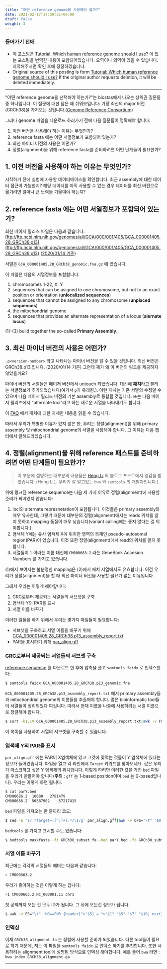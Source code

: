 ```yaml
---
title: "어떤 reference genome을 사용해야 할까?"
date: 2021-02-17T17:59:31+09:00
draft: false
weight: 3
---
```


### 들어가기 전에

- 이 포스팅은 [Tutorial: Which human reference genome should I use?](https://www.biostars.org/p/342482/) 에 있는 포스팅을 번역한 내용이 포함되어있습니다. 오역이나 의역이 있을 수 있습니다. 지적해주시면 확인 후에 정정하겠습니다.
- Original source of this posting is form [Tutorial: Which human reference genome should I use?](https://www.biostars.org/p/342482/) If the original author requests deletion, it will be deleted immediately.

---

"어떤 reference genome을 선택해야 하는가?"는 biostas에서 나오는 상위권 질문들중 하나입니다. 이 질문에 대한 답은 꽤 쉬워보입니다: 가장 최신의 major 버전(GRCh38)을 가져오는 것입니다.([Genome Reference Consortium](https://www.ncbi.nlm.nih.gov/grc/human))

그러나 genome 파일을 다운로드 하러가기 전에 다음 질문들이 명확해야 합니다:

1. 이전 버전을 사용해야 하는 이유는 무엇인가?
2. reference fasta 에는 어떤 서열정보가 포함되어 있는가?
3. 최신 마이너 버전의 사용은 어떤가?
4. 정렬(alignment)을 위해 reference fasta를 준비하려면 어떤 단계들이 필요한가?

## 1. 이전 버전을 사용해야 하는 이유는 무엇인가?

시작하기 전에 실험에 사용할 데이터베이스를 확인합니다. 최근 assembly에 대한 데이터 접근이 가능한지? 해당 데이터를 아직 사용할 수 없는 경우 데이터를 최신 버전으로 옮기려면 얼마나 큰 노력을 기울여야 하는지?

## 2. reference fasta 에는 어떤 서열정보가 포함되어 있는가?

최신 메이저 릴리즈 파일은 다음과 같습니다:
[ftp://ftp.ncbi.nlm.nih.gov/genomes/all/GCA/000/001/405/GCA_000001405.28_GRCh38.p13](ftp://ftp.ncbi.nlm.nih.gov/genomes/all/GCA/000/001/405/GCA_000001405.28_GRCh38.p13) (<u>2020/01/14 기준</u>)

서열은 `GCA_000001405.28_GRCh38_genomic.fna.gz` 에 있습니다.

이 파일은 다음의 서열정보를 포함합니다.

1. chromosomes 1-22, X, Y
2. sequences that can be asigned to one chromosome, but not to an exact position or orientation (**unlocalized sequences**)
3. sequences that cannot be assigned to any chromosome (**unplaced sequences**)
4. the mitochondrial genome
5. sequences that provides an alternate representation of a locus (**alernate locus**)

(1)-(3) build together the so-called **Primary Assembly**.

## 3. 최신 마이너 버전의 사용은 어떤가?

`.p<version-number>` 라고 나타나는 마이너 버전을 알 수 있을 것입니다. 최신 버전은 GRCh38.p13.입니다. (2020/01/14 기준)  그런데 제가 왜 이 버전의 링크를 제공하지 않았을까요?

마이너 버전의 서열들은 메이저 버전에서 untouch 되었습니다. 대신에 **패치**라고 불리는 서열정보가 추가되었습니다(여기서 `p`가 유래됨.). 이런 패치는 기존 서열의 수정일 수 있으며 다음 메이저 릴리즈 버전의 기본 assembly로 통합될 것입니다. 또는 다음 메이저 릴리즈에서 "alternate loci"라고 하는 새로운 서열을 나타내기도 합니다.

이 [FAQ](https://www.ncbi.nlm.nih.gov/grc/help/patches) 에서 패치에 대한 자세한 내용을 읽을 수 있습니다.

따라서 우리가 특별한 이유가 있지 않은 한, 우리는 정렬(alignment)를 위해 primary assembly 및 mitochondrial genome의 서열을 사용해야 합니다. 그 이유는 다음 챕터에서 말해드리겠습니다.

## 4. 정렬(alignment)을 위해 reference 패스트를 준비하려면 어떤 단계들이 필요한가?

>  이 부분에 설명하는 대부분의 내용들은 [Heng Li](http://lh3.github.io/2017/11/13/which-human-reference-genome-to-use) 의 블로그 포스트에서 영감을 받았습니다. (Heng Li는 우리가 잘 알고있는 `bwa` 와 `samtools` 의 개발자입니다.)

위에 링크된 reference sequence는 다음 세 가지 이유로 정렬(alignment)에 사용할 준비가 되어있지 않습니다:

1. loci의 alternate represnetation이 포함됩니다. 이것들은 primary assembly와 매우 유사한데, 그렇기 때문에 대부분의 정렬(alignment)에서는 reads 위치를 알지 못하고 mapping 품질이 매우 낮습니다(variant calling에는 좋지 않다는 걸 의미합니다.).
2. 염색체 Y에는 유사 염색체 X에 위치한 영역의 복제인 pseudo-autosomal region(PAR)이 있습니다. 이것 또한 정렬(alignment)에서 read의 위치를 알지 못합니다.
3. 서열들이 `1` 이라는 이름 대신에 `CM000663.2` 라는 GeneBank Accesion Numbers 를 가지고 있습니다.

(1)에서 보여지는 불분명한 mapping은 (2)에서 패치 서열에서도 유효합니다. 이건 우리가 정렬(alignment)을 할 때 최신 마이너 버전을 사용할 필요가 없는 이유입니다.

그래서 우리는 이렇게 해야합니다:

1. GRC로부터 제공되는 서열들의 서브셋을 구축
2. 염색체 Y의 PAR을 표시
3. 서열 이름 바꾸기

이러한 일들을 하기 위해서 우리는 몇가지 파일들이 필요합니다:

- 서브셋을 구축하고 서열 이름을 바꾸기 위해
  [GCA_000001405.28_GRCh38.p13_assembly_report.txt](ftp://ftp.ncbi.nlm.nih.gov/genomes/all/GCA/000/001/405/GCA_000001405.28_GRCh38.p13/GCA_000001405.28_GRCh38.p13_assembly_report.txt) 
- PAR을 표시하기 위해
  [par_align.gff](ftp://ftp.ncbi.nlm.nih.gov/genomes/all/GCA/000/001/405/GCA_000001405.28_GRCh38.p13/GCA_000001405.28_GRCh38.p13_assembly_structure/Primary_Assembly/pseudoautosomal_region/par_align.gff)

### GRC로부터 제공되는 서열들의 서브셋 구축

[reference sequence](ftp://ftp.ncbi.nlm.nih.gov/genomes/all/GCA/000/001/405/GCA_000001405.28_GRCh38.p13/GCA_000001405.28_GRCh38.p13_genomic.fna.gz) 를 다운로드 한 후에 압축을 풀고 `samtools faidx` 로 인덱스한다:

```bash
$ samtools faidx GCA_000001405.28_GRCh38.p13_genomic.fna
```

`GCA_000001405.28_GRCh38.p13_assembly_report.txt` 에서 primary assembly들과 mitochondrial genome의 이름들을 추출해야 합니다. 많은 bioinformatic tool들이 서열들이 정리되었다 여깁니다. 따라서 현재 이름을 나중에 사용하려는 서열 이름으로 정렬해야 합니다.

```bash
$ sort -k1,1V GCA_000001405.28_GRCh38.p13_assembly_report.txt|awk -v FS="\t" '$8 == "Primary Assembly" || $8 == "non-nuclear" {print $5}' > subset_ids.txt
```

이 목록을 사용하여 서열의 서브셋을 구축할 수 있습니다.

### 염색체 Y의 PAR을 표시

`par_align.gff` 에는 PAR이 X염색체에 있고 그것에 맞먹는 것들이 Y 염색체에 있다는 정보가 들어있습니다. 파일을 열고 각 라인에서 `Target` 키워드를 찾아보세요. 값은 우리가 마스크하고 싶은 Y 염색체의 위치입니다. 이렇게 하려면 이러한 값을 가진 `bed` 파일을 우리가 만들어야 합니다(**주의** : `gff` 는 1-based position이며 `bed` 는 0-based입니다).
우리는 이렇게 하면 됩니다.

```bash
$ cat parY.bed
CM000686.2  10000   2781479
CM000686.2  56887902    57217415
```

`bed` 파일을 가져오는 한 줄짜리 코드:

```bash
$ sed -E 's/.*Target=([^;]+).*/\1/g' par_align.gff|awk -v OFS="\t" '$0 !~ "^#" {print $1, $2-1, $3}'  > parY.bed
```

`bedtools` 를 가지고 표시할 수도 있습니다:

```bash
$ bedtools maskfasta -fi GRCh38_subset.fa -bed parY.bed -fo GRCh38_subset_masked.fa
```

### 서열 이름 바꾸기

최근에는 각각의 서열들의 헤더는 다음과 같습니다:

```bash
> CM000663.2
```

우리가 좋아하는 것은 이렇게 하는 겁니다:

```bash
>1 CM000663.2 NC_000001.11 chr1
```

첫 공백까지 오는 건 모두 ID가 됩니다. 그 뒤에 오는건 정보가 됩니다.

```bash
$ awk -v FS="\t" 'NR==FNR {header[">"$5] = ">"$1" "$5" "$7" "$10; next} $0 ~ "^>" {$0 = header[$0]}1' GCA_000001405.28_GRCh38.p13_assembly_report.txt GRCh38_subset_masked.fa > GRCh38_alignment.fa
```

### 인덱싱

이제 `GRCh38_alignment.fa` 는 정렬에 사용할 준비가 되었습니다. 다른 tool들이 필요로 하기 때문에, 저는 이 파일을 `samtools faidx` 로 인덱스 하기를 추천합니다. 또한 사용하려는 alignment tool에 설명된 방식으로 인덱싱 해야합니다.
예를 들어 `bwa` 라면 : `bwa index GRCh38_alignment.ga`

---

